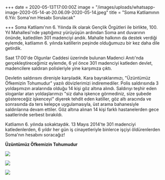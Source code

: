 +++
date = 2020-05-13T17:00:00Z
image = "/images/uploads/whatsapp-image-2020-05-14-at-20.06.09-2020-05-14.jpeg"
title = "Soma Katliamının 6.Yılı: Soma'nın Hesabı Sorulacak"

+++
Soma Katliamı'nın 6. Yılında ilk olarak Gençlik Örgütleri ile birlikte, 100. Yıl Mahallesi'nde yaptığımız yürüyüşün ardından Soma anıt duvarının önünde, katledilen 301 madenciyi andık. Mahalle halkının da destek verdiği eylemde, katliamın 6. yılında katillerin peşinde olduğumuzu bir kez daha dile getirdik.

Saat 17:00'de Olgunlar Caddesi üzerinde bulunan Madenci Anıtı'nda gerçekleştireceğimiz eylemde, 6 yıl önce 301 madenciyi katleden devlet, madencilere saldıran polisleriyle yine karşımıza çıktı. 

Devletin saldırısını direnişle karşıladık. Kara bayraklarımızı, "Üzüntümüz Öfkemizin Tohumudur" yazılı dövizlerimizi indiremediler. Polis saldırısında 3 yoldaşımızın aralarında olduğu 14 kişi göz altına alındı. Saldırıyı teşhir eden sloganlar atan yoldaşlarımızı "siz daha işkence görmediniz, size şubede göstereceğiz işkenceyi" diyerek tehdit eden katiller, göz altı aracında ve sonrasında da ters kelepçe uygulamasıyla, üst arama bahanesiyle saldırılarına devam ettiler. Göz altına alınan 14 kişi farklı hastanelerden gece saatlerinde serbest bırakıldı. 

Katliamın 6. yılında sokaktaydık. 13 Mayıs 2014'te 301 madenciyi katledenlerden, 6 yıldır her gün iş cinayetleriyle binlerce işçiyi öldürenlerden Soma'nın hesabını soracağız!

**Üzüntümüz Öfkemizin Tohumudur**

![](/images/uploads/whatsapp-image-2020-05-14-at-17.05.59-2020-05-14.jpeg)

![](/images/uploads/whatsapp-image-2020-05-14-at-17.06.00-2020-05-14.jpeg)

![](/images/uploads/whatsapp-image-2020-05-14-at-17.05.59-1-2020-05-14.jpeg)